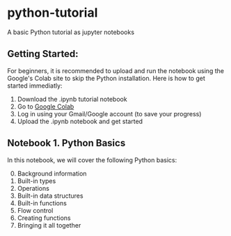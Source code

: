 # python-tutorial
A basic Python tutorial as jupyter notebooks

## Getting Started:
For beginners, it is recommended to upload and run the notebook using the Google's Colab site to skip the Python installation. Here is how to get started immediatly:

  1. Download the .ipynb tutorial notebook
  2. Go to [Google Colab](https://colab.research.google.com/)
  3. Log in using your Gmail/Google account (to save your progress)
  4. Upload the .ipynb notebook and get started

## Notebook 1. Python Basics
In this notebook, we will cover the following Python basics:

  0. Background information
  1. Built-in types
  2. Operations
  3. Built-in data structures
  4. Built-in functions
  5. Flow control
  6. Creating functions
  7. Bringing it all together
